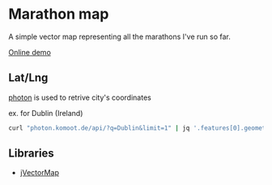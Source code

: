 # Marathon map

A simple vector map representing all the marathons I've run so far.

[Online demo](https://nabilbendafi.github.io/marathon-map)

## Lat/Lng

[photon](http://photon.komoot.de/) is used to retrive city's coordinates

ex. for Dublin (Ireland)
```bash
curl "photon.komoot.de/api/?q=Dublin&limit=1" | jq '.features[0].geometry.coordinates'
```

## Libraries
 * [jVectorMap](http://jvectormap.com)

